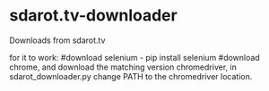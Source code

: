 # sdarot.tv-downloader
Downloads from sdarot.tv

for it to work:
#download selenium - pip install selenium
#download chrome, and download the matching version chromedriver, in sdarot_downloader.py change PATH to the chromedriver location.
